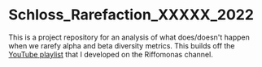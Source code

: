 # Schloss_Rarefaction_XXXXX_2022

This is a project repository for an analysis of what does/doesn't happen when we rarefy alpha and beta diversity metrics. This builds off the [YouTube playlist](https://www.youtube.com/playlist?list=PLmNrK_nkqBpJuhS93PYC-Xr5oqur7IIWf) that I developed on the Riffomonas channel.
